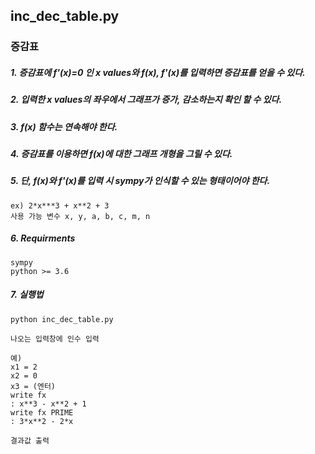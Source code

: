## inc_dec_table.py

### 증감표

##### 1. 증감표에 f'(x)=0 인 x values와 f(x), f'(x)를 입력하면 증감표를 얻을 수 있다.

##### 2. 입력한 x values의 좌우에서 그래프가 증가, 감소하는지 확인 할 수 있다.

##### 3. f(x) 함수는 연속해야 한다.

##### 4. 증감표를 이용하면 f(x)에 대한 그래프 개형을 그릴 수 있다.

##### 5. 단, f(x)와 f'(x)를 입력 시 sympy가 인식할 수 있는 형태이어야 한다.
	ex) 2*x***3 + x**2 + 3
    사용 가능 변수 x, y, a, b, c, m, n

##### 6. Requirments
	sympy
    python >= 3.6
    
##### 7. 실행법
	python inc_dec_table.py
    
    나오는 입력창에 인수 입력
    
    예) 
    x1 = 2
    x2 = 0
    x3 = (엔터)
    write fx
    : x**3 - x**2 + 1
    write fx PRIME
    : 3*x**2 - 2*x
    
    결과값 출력
    
